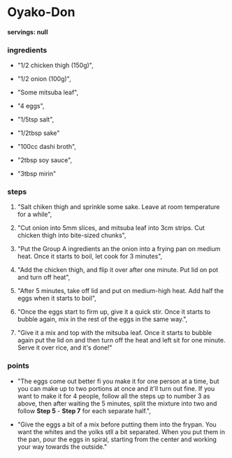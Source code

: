 # Oyako-Don
#### servings: null
### ingredients
- "1/2 chicken thigh (150g)",
- "1/2 onion (100g)",
- "Some mitsuba leaf",
- "4 eggs",
- "1/5tsp salt",
- "1/2tbsp sake"

- "100cc dashi broth",
- "2tbsp soy sauce",
- "3tbsp mirin"

### steps
1. "Salt chiken thigh and sprinkle some sake. Leave at room temperature for a while",

2. "Cut onion into 5mm slices, and mitsuba leaf into 3cm strips. Cut chicken thigh into bite-sized chunks",

3. "Put the Group A ingredients an the onion into a frying pan on medium heat. Once it starts to boil, let cook for 3 minutes",

4. "Add the chicken thigh, and flip it over after one minute. Put lid on pot and turn off heat",

5. "After 5 minutes, take off lid and put on medium-high heat. Add half the eggs when it starts to boil",

6. "Once the eggs start to firm up, give it a quick stir. Once it starts to bubble again, mix in the rest of the eggs in the same way.",

7. "Give it a mix and top with the mitsuba leaf. Once it starts to bubble again put the lid on and then turn off the heat and left sit for one minute. Serve it over rice, and it's done!"

### points
- "The eggs come out better fi you make it for one person at a time, but you can make up to two portions at once and it'll turn out fine. If you want to make it for 4 people, follow all the steps up to number 3 as above, then after waiting the 5 minutes, split the mixture into two and follow **Step 5** - **Step 7** for each separate half.",

- "Give the eggs a bit of a mix before putting them into the frypan. You want the whites and the yolks stll a bit separated. When you put them in the pan, pour the eggs in spiral, starting from the center and working your way towards the outside."